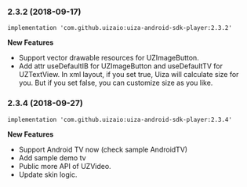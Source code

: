 

### 2.3.2 (2018-09-17)

    implementation 'com.github.uizaio:uiza-android-sdk-player:2.3.2'

**New Features**
- Support vector drawable resources for UZImageButton.
- Add attr useDefaultIB for UZImageButton and useDefaultTV  for UZTextView. In xml layout, if you set true, Uiza will calculate size for you. But if you set false, you can customize size as you like.


### 2.3.4 (2018-09-27)

    implementation 'com.github.uizaio:uiza-android-sdk-player:2.3.4'

**New Features**
- Support Android TV now (check sample AndroidTV)
- Add sample demo tv
- Public more API of UZVideo.
- Update skin logic.